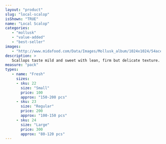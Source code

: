 ```yaml
---
layout: "product"
slug: "local-scalop"
isShown: "TRUE"
name: "Local Scalop"
categories:
   - "mollusk"
   - "value-added"
   - "best-seller"
images:
   - "http://www.midafood.com/Data/Images/Mollusk_album/1024x1024/54ace0f93565f120.jpg"
description: >
   Scallops taste mild and sweet with lean, firm but delicate texture. They can be deep fried, sauteed, poached baked or used in soups and stews.
measure: "pack"
types: 
   - name: "Fresh"
     sizes: 
     - sku: 22
       size: "Small"
       price: 100
       approx: "150-200 pcs"
     - sku: 23
       size: "Regular"
       price: 200
       approx: "100-150 pcs"
     - sku: 24
       size: "Large"
       price: 300
       approx: "80-120 pcs"
---
```

